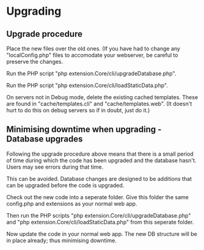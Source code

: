 # Upgrading

## Upgrade procedure

Place the new files over the old ones. (If you have had to change any 
"localConfig.php" files to accomodate your webserver, be careful to preserve 
the changes.

Run the PHP script "php extension.Core/cli/upgradeDatabase.php".

Run the PHP script "php extension.Core/cli/loadStaticData.php".

On servers not in Debug mode, delete the existing cached templates. These are 
	found in "cache/templates.cli" and "cache/templates.web". (It doesn't hurt to 
	do this on debug servers so if in doubt, just do it.)

## Minimising downtime when upgrading - Database upgrades

Following the upgrade procedure above means that there is a small period of time during which
the code has been upgraded and the database hasn't. Users may see errors during that time.

This can be avoided. Database changes are designed to be additions that can be upgraded before the code is upgraded.

Check out the new code into a seperate folder. Give this folder the same config.php and extensions as your normal web app.

Then run the PHP scripts "php extension.Core/cli/upgradeDatabase.php" and "php extension.Core/cli/loadStaticData.php" 
from this seperate folder.

Now update the code in your normal web app. The new DB structure will be in place already; thus minimising downtime.


